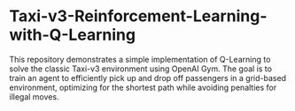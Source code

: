 # Taxi-v3-Reinforcement-Learning-with-Q-Learning
This repository demonstrates a simple implementation of Q-Learning to solve the classic Taxi-v3 environment using OpenAI Gym. The goal is to train an agent to efficiently pick up and drop off passengers in a grid-based environment, optimizing for the shortest path while avoiding penalties for illegal moves.
